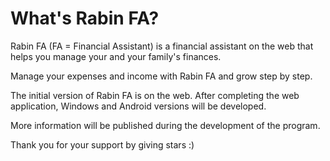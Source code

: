 # What's Rabin FA?

Rabin FA (FA = Financial Assistant) is a financial assistant on the web that helps you manage your and your family's finances.

Manage your expenses and income with Rabin FA and grow step by step.

The initial version of Rabin FA is on the web. After completing the web application, Windows and Android versions will be developed.

More information will be published during the development of the program.

Thank you for your support by giving stars :)